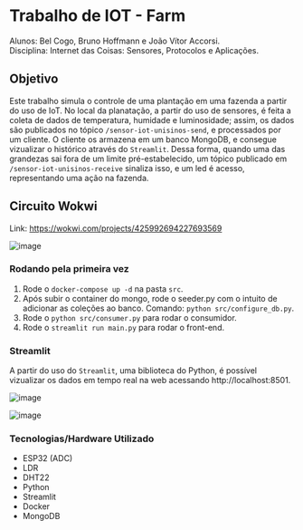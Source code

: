# Trabalho de IOT - Farm

Alunos: Bel Cogo, Bruno Hoffmann e João Vítor Accorsi. <br />
Disciplina: Internet das Coisas: Sensores, Protocolos e Aplicações.

## Objetivo

Este trabalho simula o controle de uma plantação em uma fazenda a partir do uso de IoT. No local da planatação, a partir do uso de sensores, é feita a coleta de dados de temperatura, humidade e luminosidade; assim, os dados são publicados no tópico `/sensor-iot-unisinos-send`, e processados por um cliente. O cliente os armazena em um banco MongoDB, e consegue vizualizar o histórico através do `Streamlit`. Dessa forma, quando uma das grandezas sai fora de um limite pré-estabelecido, um tópico publicado em `/sensor-iot-unisinos-receive` sinaliza isso, e um led é acesso, representando uma ação na fazenda.

## Circuito Wokwi
Link: https://wokwi.com/projects/425992694227693569

![image](https://github.com/user-attachments/assets/8a58eee0-ce69-46db-9245-dbde38379b31)

### Rodando pela primeira vez

1. Rode o `docker-compose up -d` na pasta `src`. <br />
2. Após subir o container do mongo, rode o seeder.py com o intuito de adicionar as coleções ao banco. Comando: `python src/configure_db.py`. <br />
3. Rode o `python src/consumer.py` para rodar o consumidor. <br />
4. Rode o `streamlit run main.py` para rodar o front-end. <br />

### Streamlit

A partir do uso do `Streamlit`, uma biblioteca do Python, é possível vizualizar os dados em tempo real na web acessando http://localhost:8501.

![image](https://github.com/user-attachments/assets/821ffa2f-d8b8-4118-9ca6-e51e93b580bd)

![image](https://github.com/user-attachments/assets/aec2c684-b9ea-4553-bc77-150e44506269)

### Tecnologias/Hardware Utilizado

- ESP32 (ADC)
- LDR
- DHT22
- Python
- Streamlit
- Docker
- MongoDB
